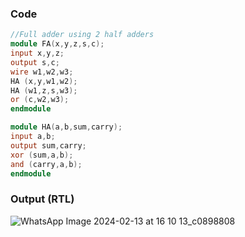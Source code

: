 ### Code
```Verilog
//Full adder using 2 half adders
module FA(x,y,z,s,c);
input x,y,z;
output s,c;
wire w1,w2,w3;
HA (x,y,w1,w2);
HA (w1,z,s,w3);
or (c,w2,w3);
endmodule

module HA(a,b,sum,carry);
input a,b;
output sum,carry;
xor (sum,a,b);
and (carry,a,b);
endmodule
```

### Output (RTL)
![WhatsApp Image 2024-02-13 at 16 10 13_c0898808](https://github.com/userofmeet27/Verilog/assets/154442221/6167a006-3031-402b-ad61-b5839c57b387)
